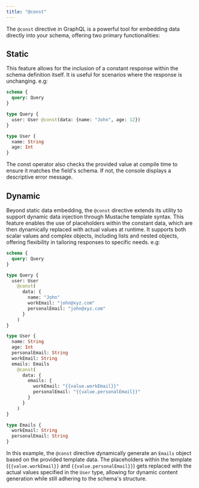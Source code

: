 ```yaml
---
title: "@const"
---
```


The `@const` directive in GraphQL is a powerful tool for embedding data directly into your schema, offering two primary functionalities:

## Static

This feature allows for the inclusion of a constant response within the schema definition itself. It is useful for scenarios where the response is unchanging. e.g:

```graphql
schema {
  query: Query
}

type Query {
  user: User @const(data: {name: "John", age: 12})
}

type User {
  name: String
  age: Int
}
```

The const operator also checks the provided value at compile time to ensure it matches the field's schema. If not, the console displays a descriptive error message.

## Dynamic

Beyond static data embedding, the `@const` directive extends its utility to support dynamic data injection through Mustache template syntax. This feature enables the use of placeholders within the constant data, which are then dynamically replaced with actual values at runtime. It supports both scalar values and complex objects, including lists and nested objects, offering flexibility in tailoring responses to specific needs. e.g:

```graphql
schema {
  query: Query
}

type Query {
  user: User
    @const(
      data: {
        name: "John"
        workEmail: "john@xyz.com"
        personalEmail: "john@xyz.com"
      }
    )
}

type User {
  name: String
  age: Int
  personalEmail: String
  workEmail: String
  emails: Emails
    @const(
      data: {
        emails: {
          workEmail: "{{value.workEmail}}"
          personalEmail: "{{value.personalEmail}}"
        }
      }
    )
}

type Emails {
  workEmail: String
  personalEmail: String
}
```

In this example, the `@const` directive dynamically generate an `Emails` object based on the provided template data. The placeholders within the template (`{{value.workEmail}}` and `{{value.personalEmail}}`) gets replaced with the actual values specified in the `User` type, allowing for dynamic content generation while still adhering to the schema's structure.

